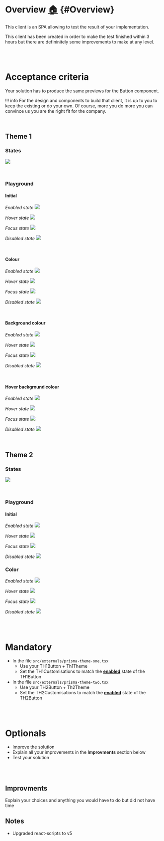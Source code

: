 # Overview [:house:](../../README.md#Challenge) {#Overview}

This client is an SPA allowing to test the result of your implementation.

This client has been created in order to make the test finished within 3 hours but there are defininitely some improvements to make at any level.

<br /><br />

# Acceptance criteria

Your solution has to produce the same previews for the Button component.

!!! info For the design and components to build that client, it is up to you to keep the existing or do your own. Of course, more you do more you can convince us you are the right fit for the company.

<br />

## Theme 1

### States

![](https://paper-attachments.dropbox.com/s_9B88CA148BFA7516A81DCB4A636D5A2B0DC716BA2BE32DF25B4D3FD6A4A318BB_1635339820448_image.png)

<br />

### Playground
#### Initial

*Enabled state*
![](https://paper-attachments.dropbox.com/s_9B88CA148BFA7516A81DCB4A636D5A2B0DC716BA2BE32DF25B4D3FD6A4A318BB_1635343222955_image.png)

*Hover state*
![](https://paper-attachments.dropbox.com/s_9B88CA148BFA7516A81DCB4A636D5A2B0DC716BA2BE32DF25B4D3FD6A4A318BB_1635343235839_image.png)

*Focus state*
![](https://paper-attachments.dropbox.com/s_9B88CA148BFA7516A81DCB4A636D5A2B0DC716BA2BE32DF25B4D3FD6A4A318BB_1635343245176_image.png)

*Disabled state*
![](https://paper-attachments.dropbox.com/s_9B88CA148BFA7516A81DCB4A636D5A2B0DC716BA2BE32DF25B4D3FD6A4A318BB_1635343255767_image.png)

<br />

#### Colour

*Enabled state*
![](https://paper-attachments.dropbox.com/s_9B88CA148BFA7516A81DCB4A636D5A2B0DC716BA2BE32DF25B4D3FD6A4A318BB_1635341233462_image.png)

*Hover state*
![](https://paper-attachments.dropbox.com/s_9B88CA148BFA7516A81DCB4A636D5A2B0DC716BA2BE32DF25B4D3FD6A4A318BB_1635341244429_image.png)

*Focus state*
![](https://paper-attachments.dropbox.com/s_9B88CA148BFA7516A81DCB4A636D5A2B0DC716BA2BE32DF25B4D3FD6A4A318BB_1635341255598_image.png)

*Disabled state*
![](https://paper-attachments.dropbox.com/s_9B88CA148BFA7516A81DCB4A636D5A2B0DC716BA2BE32DF25B4D3FD6A4A318BB_1635341264660_image.png)

<br />

#### Background colour

*Enabled state*
![](https://paper-attachments.dropbox.com/s_9B88CA148BFA7516A81DCB4A636D5A2B0DC716BA2BE32DF25B4D3FD6A4A318BB_1635342657368_image.png)

*Hover state*
![](https://paper-attachments.dropbox.com/s_9B88CA148BFA7516A81DCB4A636D5A2B0DC716BA2BE32DF25B4D3FD6A4A318BB_1635342670814_image.png)

*Focus state*
![](https://paper-attachments.dropbox.com/s_9B88CA148BFA7516A81DCB4A636D5A2B0DC716BA2BE32DF25B4D3FD6A4A318BB_1635342685166_image.png)

*Disabled state*
![](https://paper-attachments.dropbox.com/s_9B88CA148BFA7516A81DCB4A636D5A2B0DC716BA2BE32DF25B4D3FD6A4A318BB_1635342699376_image.png)

<br />

#### Hover background colour

*Enabled state*
![](https://paper-attachments.dropbox.com/s_9B88CA148BFA7516A81DCB4A636D5A2B0DC716BA2BE32DF25B4D3FD6A4A318BB_1635342721289_image.png)

*Hover state*
![](https://paper-attachments.dropbox.com/s_9B88CA148BFA7516A81DCB4A636D5A2B0DC716BA2BE32DF25B4D3FD6A4A318BB_1635342735941_image.png)

*Focus state*
![](https://paper-attachments.dropbox.com/s_9B88CA148BFA7516A81DCB4A636D5A2B0DC716BA2BE32DF25B4D3FD6A4A318BB_1635342746487_image.png)

*Disabled state*
![](https://paper-attachments.dropbox.com/s_9B88CA148BFA7516A81DCB4A636D5A2B0DC716BA2BE32DF25B4D3FD6A4A318BB_1635342755838_image.png)


<br />

## Theme 2

### States

![](https://paper-attachments.dropbox.com/s_9B88CA148BFA7516A81DCB4A636D5A2B0DC716BA2BE32DF25B4D3FD6A4A318BB_1635340098513_image.png)

<br />

### Playground
#### Initial

*Enabled state*
![](https://paper-attachments.dropbox.com/s_9B88CA148BFA7516A81DCB4A636D5A2B0DC716BA2BE32DF25B4D3FD6A4A318BB_1635342899997_image.png)

*Hover state*
![](https://paper-attachments.dropbox.com/s_9B88CA148BFA7516A81DCB4A636D5A2B0DC716BA2BE32DF25B4D3FD6A4A318BB_1635342911965_image.png)

*Focus state*
![](https://paper-attachments.dropbox.com/s_9B88CA148BFA7516A81DCB4A636D5A2B0DC716BA2BE32DF25B4D3FD6A4A318BB_1635342924095_image.png)

*Disabled state*
![](https://paper-attachments.dropbox.com/s_9B88CA148BFA7516A81DCB4A636D5A2B0DC716BA2BE32DF25B4D3FD6A4A318BB_1635342934302_image.png)


### Color

*Enabled state*
![](https://paper-attachments.dropbox.com/s_9B88CA148BFA7516A81DCB4A636D5A2B0DC716BA2BE32DF25B4D3FD6A4A318BB_1635343017974_image.png)

*Hover state*
![](https://paper-attachments.dropbox.com/s_9B88CA148BFA7516A81DCB4A636D5A2B0DC716BA2BE32DF25B4D3FD6A4A318BB_1635343029785_image.png)

*Focus state*
![](https://paper-attachments.dropbox.com/s_9B88CA148BFA7516A81DCB4A636D5A2B0DC716BA2BE32DF25B4D3FD6A4A318BB_1635343039202_image.png)

*Disabled state*
![](https://paper-attachments.dropbox.com/s_9B88CA148BFA7516A81DCB4A636D5A2B0DC716BA2BE32DF25B4D3FD6A4A318BB_1635343047371_image.png)


<br /><br />

# Mandatory

- In the file `src/externals/prisma-theme-one.tsx`
  - Use your TH1Button + Th1Theme
  - Set the TH1Customisations to match the [**enabled**](../../README.md#States) state of the TH1Button
- In the file `src/externals/prisma-theme-two.tsx`
  - Use your TH2Button + Th2Theme
  - Set the TH2Customisations to match the [**enabled**](../../README.md#States)  state of the TH2Button

<br /><br />

# Optionals

- Improve the solution
- Explain all your improvements in the **Improvments** section below
- Test your solution

<br /><br />

## Improvments

Explain your choices and anything you would have to do but did not have time

## Notes

- Upgraded react-scripts to v5
